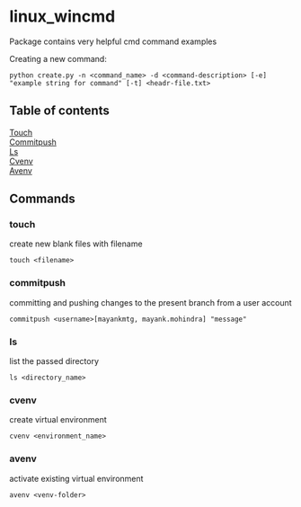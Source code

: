 # linux_wincmd

Package contains very helpful cmd command examples

Creating a new command:

```
python create.py -n <command_name> -d <command-description> [-e] "example string for command" [-t] <headr-file.txt>
```

## Table of contents
[Touch](#touch)<br>
[Commitpush](#commitpush)<br>
[Ls](#ls)<br>
[Cvenv](#cvenv)<br>
[Avenv](#avenv)<br>


## Commands
### touch
create new blank files with filename
```
touch <filename>
```


### commitpush
committing and pushing changes to the present branch from a user account
```
commitpush <username>[mayankmtg, mayank.mohindra] "message"
```


### ls
list the passed directory
```
ls <directory_name>
```


### cvenv
create virtual environment
```
cvenv <environment_name>
```


### avenv
activate existing virtual environment
```
avenv <venv-folder>
```



